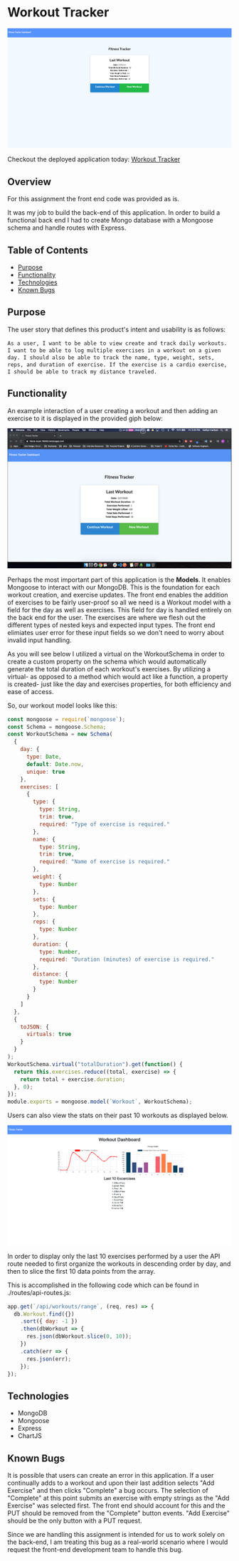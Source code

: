 # Workout Tracker

![Workout Tracker Screenshot](public/images/FitnessTracker.png)

Checkout the deployed application today:
[Workout Tracker](https://fierce-dusk-16956.herokuapp.com/)

## Overview

For this assignment the front end code was provided as is.

It was my job to build the back-end of this application. In order to build a functional back end I had to create Mongo database with a Mongoose schema and handle routes with Express.

## Table of Contents

- [Purpose](#Purpose)
- [Functionality](#Functionality)
- [Technologies](#Technologies)
- [Known Bugs](#Known-Bugs)

## Purpose

The user story that defines this product's intent and usability is as follows:

```
As a user, I want to be able to view create and track daily workouts. I want to be able to log multiple exercises in a workout on a given day. I should also be able to track the name, type, weight, sets, reps, and duration of exercise. If the exercise is a cardio exercise, I should be able to track my distance traveled.
```

## Functionality

An example interaction of a user creating a workout and then adding an exercise to it is displayed in the provided giph below:

![Workout Tracker Gif](public/images/addExercise.gif)

Perhaps the most important part of this application is the **Models**. It enables Mongoose to interact with our MongoDB. This is the foundation for each workout creation, and exercise updates. The front end enables the addition of exercises to be fairly user-proof so all we need is a Workout model with a field for the day as well as exercises. This field for day is handled entirely on the back end for the user. The exercises are where we flesh out the different types of nested keys and expected input types. The front end elimiates user error for these input fields so we don't need to worry about invalid input handling.

As you will see below I utilized a virtual on the WorkoutSchema in order to create a custom property on the schema which would automatically generate the total duration of each workout's exercises. By utilizing a virtual- as opposed to a method which would act like a function, a property is created- just like the day and exercises properties, for both efficiency and ease of access.

So, our workout model looks like this:

```js
const mongoose = require(`mongoose`);
const Schema = mongoose.Schema;
const WorkoutSchema = new Schema(
  {
    day: {
      type: Date,
      default: Date.now,
      unique: true
    },
    exercises: [
      {
        type: {
          type: String,
          trim: true,
          required: "Type of exercise is required."
        },
        name: {
          type: String,
          trim: true,
          required: "Name of exercise is required."
        },
        weight: {
          type: Number
        },
        sets: {
          type: Number
        },
        reps: {
          type: Number
        },
        duration: {
          type: Number,
          required: "Duration (minutes) of exercise is required."
        },
        distance: {
          type: Number
        }
      }
    ]
  },
  {
    toJSON: {
      virtuals: true
    }
  }
);
WorkoutSchema.virtual("totalDuration").get(function() {
  return this.exercises.reduce((total, exercise) => {
    return total + exercise.duration;
  }, 0);
});
module.exports = mongoose.model(`Workout`, WorkoutSchema);
```

Users can also view the stats on their past 10 workouts as displayed below.

![Workout Tracker Stats](public/images/FitnessStats.png)

In order to display only the last 10 exercises performed by a user the API route needed to first organize the workouts in descending order by day, and then to slice the first 10 data points from the array.

This is accomplished in the following code which can be found in ./routes/api-routes.js:

```js
app.get(`/api/workouts/range`, (req, res) => {
  db.Workout.find({})
    .sort({ day: -1 })
    .then(dbWorkout => {
      res.json(dbWorkout.slice(0, 10));
    })
    .catch(err => {
      res.json(err);
    });
});
```

## Technologies

- MongoDB
- Mongoose
- Express
- ChartJS

## Known Bugs

It is possible that users can create an error in this application. If a user continually adds to a workout and upon their last addition selects "Add Exercise" and then clicks "Complete" a bug occurs.
The selection of "Complete" at this point submits an exercise with empty strings as the "Add Exercise" was selected first. The front end should account for this and the PUT should be removed from the "Complete" button events. "Add Exercise" should be the only button with a PUT request.

Since we are handling this assignment is intended for us to work solely on the back-end, I am treating this bug as a real-world scenario where I would request the front-end development team to handle this bug.
